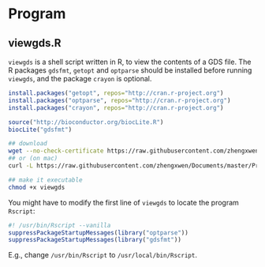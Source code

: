 # Program

## viewgds.R

`viewgds` is a shell script written in R, to view the contents of a GDS file. The R packages `gdsfmt`, `getopt` and `optparse` should be installed before running `viewgds`, and the package `crayon` is optional.

```R
install.packages("getopt", repos="http://cran.r-project.org")
install.packages("optparse", repos="http://cran.r-project.org")
install.packages("crayon", repos="http://cran.r-project.org")

source("http://bioconductor.org/biocLite.R")
biocLite("gdsfmt")
```

```sh
## download
wget --no-check-certificate https://raw.githubusercontent.com/zhengxwen/Documents/master/Program/viewgds.R -O viewgds
## or (on mac)
curl -L https://raw.githubusercontent.com/zhengxwen/Documents/master/Program/viewgds.R -o viewgds

## make it executable
chmod +x viewgds
```

You might have to modify the first line of `viewgds` to locate the program `Rscript`:
```R
#! /usr/bin/Rscript --vanilla
suppressPackageStartupMessages(library("optparse"))
suppressPackageStartupMessages(library("gdsfmt"))
```
E.g., change `/usr/bin/Rscript` to `/usr/local/bin/Rscript`.
